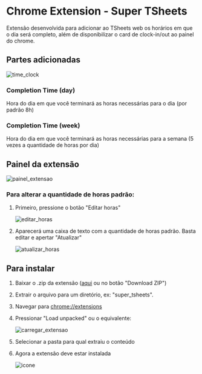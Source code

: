 # Chrome Extension - Super TSheets

Extensão desenvolvida para adicionar ao TSheets web os horários em que o dia será completo, além de disponibilizar o card de clock-in/out ao painel do chrome.

## Partes adicionadas 

 ![time_clock](https://github.com/magalhaescarlos/super_tsheets/blob/master/time_clock.png)

### Completion Time (day)
Hora do dia em que você terminará as horas necessárias para o dia (por padrão 8h)

### Completion Time (week)
Hora do dia em que você terminará as horas necessárias para a semana (5 vezes a quantidade de horas por dia)

## Painel da extensão

![painel_extensao](https://github.com/magalhaescarlos/super_tsheets/blob/master/extension_panel.png)

### Para alterar a quantidade de horas padrão:

1. Primeiro, pressione o botão "Editar horas"
   
    ![editar_horas](https://github.com/magalhaescarlos/super_tsheets/blob/master/btn_edit.png)

1. Aparecerá uma caixa de texto com a quantidade de horas padrão. Basta editar e apertar "Atualizar"

    ![atualizar_horas](https://github.com/magalhaescarlos/super_tsheets/blob/master/update.png)



## Para instalar
1. Baixar o .zip da extensão ([aqui](https://github.com/magalhaescarlos/super_tsheets/archive/master.zip) ou no botão "Download ZIP")

2. Extrair o arquivo para um diretório, ex: "super_tsheets".
3. Navegar para [chrome://extensions](chrome://extensions)
4. Pressionar "Load unpacked" ou o equivalente:


    ![carregar_extensao](https://github.com/magalhaescarlos/super_tsheets/blob/master/chrome_install.png)
1. Selecionar a pasta para qual extraiu o conteúdo 
2. Agora a extensão deve estar instalada

     ![icone](https://github.com/magalhaescarlos/super_tsheets/blob/master/chrome_icon.png)
